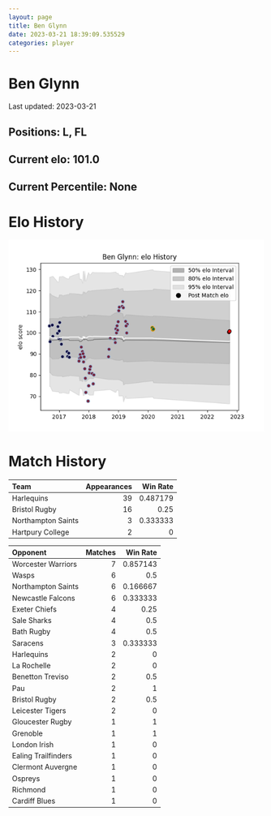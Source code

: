 ```yaml
---  
layout: page  
title: Ben Glynn  
date: 2023-03-21 18:39:09.535529  
categories: player  
---
```

# Ben Glynn


Last updated: 2023-03-21
## Positions: L, FL

## Current elo: 101.0

## Current Percentile: None

# Elo History


![elo history](history_BenGlynn.png)
# Match History


| Team               |   Appearances |   Win Rate |
|:-------------------|--------------:|-----------:|
| Harlequins         |            39 |   0.487179 |
| Bristol Rugby      |            16 |   0.25     |
| Northampton Saints |             3 |   0.333333 |
| Hartpury College   |             2 |   0        |

| Opponent            |   Matches |   Win Rate |
|:--------------------|----------:|-----------:|
| Worcester Warriors  |         7 |   0.857143 |
| Wasps               |         6 |   0.5      |
| Northampton Saints  |         6 |   0.166667 |
| Newcastle Falcons   |         6 |   0.333333 |
| Exeter Chiefs       |         4 |   0.25     |
| Sale Sharks         |         4 |   0.5      |
| Bath Rugby          |         4 |   0.5      |
| Saracens            |         3 |   0.333333 |
| Harlequins          |         2 |   0        |
| La Rochelle         |         2 |   0        |
| Benetton Treviso    |         2 |   0.5      |
| Pau                 |         2 |   1        |
| Bristol Rugby       |         2 |   0.5      |
| Leicester Tigers    |         2 |   0        |
| Gloucester Rugby    |         1 |   1        |
| Grenoble            |         1 |   1        |
| London Irish        |         1 |   0        |
| Ealing Trailfinders |         1 |   0        |
| Clermont Auvergne   |         1 |   0        |
| Ospreys             |         1 |   0        |
| Richmond            |         1 |   0        |
| Cardiff Blues       |         1 |   0        |